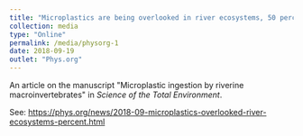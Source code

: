 ```yaml
---
title: "Microplastics are being overlooked in river ecosystems, 50 percent of freshwater insect contaminated"
collection: media
type: "Online"
permalink: /media/physorg-1
date: 2018-09-19
outlet: "Phys.org"
---
```


An article on the manuscript "Microplastic ingestion by riverine macroinvertebrates" in <i>Science of the Total Environment</i>.

See: https://phys.org/news/2018-09-microplastics-overlooked-river-ecosystems-percent.html
